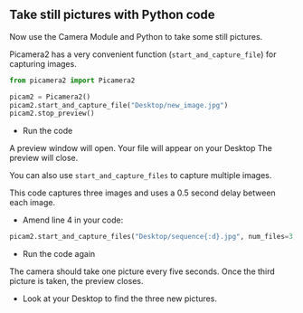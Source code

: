 ## Take still pictures with Python code

Now use the Camera Module and Python to take some still pictures.

Picamera2 has a very convenient function (`start_and_capture_file`) for capturing images. 

```python
from picamera2 import Picamera2

picam2 = Picamera2()
picam2.start_and_capture_file("Desktop/new_image.jpg")
picam2.stop_preview()
```

- Run the code

A preview window will open. 
Your file will appear on your Desktop 
The preview will close.

You can also use `start_and_capture_files` to capture multiple images.

This code captures three images and uses a 0.5 second delay between each image. 

- Amend line 4 in your code:

```python
picam2.start_and_capture_files("Desktop/sequence{:d}.jpg", num_files=3, delay=0.5)
```

- Run the code again

The camera should take one picture every five seconds. Once the third picture is taken, the preview closes. 

- Look at your Desktop to find the three new pictures.